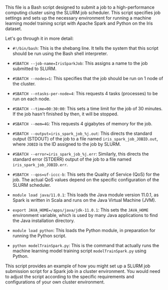 This file is a Bash script designed to submit a job to a high-performance computing cluster using the SLURM job scheduler. This script specifies job settings and sets up the necessary environment for running a machine learning model training script with Apache Spark and Python on the Iris dataset. 

Let's go through it in more detail:

- `#!/bin/bash`: This is the shebang line. It tells the system that this script should be run using the Bash shell interpreter.

- `#SBATCH --job-name=IrisSparkJob`: This assigns a name to the job submitted to SLURM.

- `#SBATCH --nodes=1`: This specifies that the job should be run on 1 node of the cluster.

- `#SBATCH --ntasks-per-node=4`: This requests 4 tasks (processes) to be run on each node. 

- `#SBATCH --time=00:30:00`: This sets a time limit for the job of 30 minutes. If the job hasn't finished by then, it will be stopped.

- `#SBATCH --mem=4G`: This requests 4 gigabytes of memory for the job.

- `#SBATCH --output=iris_spark_job_%j.out`: This directs the standard output (STDOUT) of the job to a file named `iris_spark_job_JOBID.out`, where `JOBID` is the ID assigned to the job by SLURM.

- `#SBATCH --error=iris_spark_job_%j.err`: Similarly, this directs the standard error (STDERR) output of the job to a file named `iris_spark_job_JOBID.err`.

- `#SBATCH --qos=uf-iccc-b`: This sets the Quality of Service (QoS) for the job. The actual QoS values depend on the specific configuration of the SLURM scheduler.

- `module load java/11.0.1`: This loads the Java module version 11.0.1, as Spark is written in Scala and runs on the Java Virtual Machine (JVM).

- `export JAVA_HOME=/apps/java/jdk-11.0.1`: This sets the `JAVA_HOME` environment variable, which is used by many Java applications to find the Java installation directory.

- `module load python`: This loads the Python module, in preparation for running the Python script.

- `python modelTrainSpark.py`: This is the command that actually runs the machine learning model training script `modelTrainSpark.py` using Python.

This script provides an example of how you might set up a SLURM job submission script for a Spark job in a cluster environment. You would need to adjust the script according to the specific requirements and configurations of your own cluster environment.